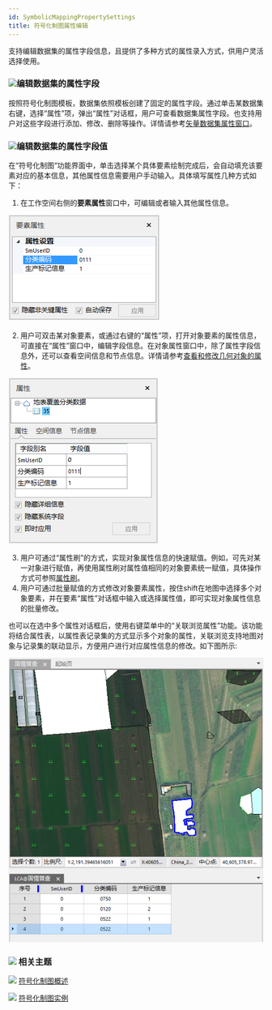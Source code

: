 ```yaml
---
id: SymbolicMappingPropertySettings
title: 符号化制图属性编辑  
---  
```

 支持编辑数据集的属性字段信息，且提供了多种方式的属性录入方式，供用户灵活选择使用。
 ### ![](../../../img/read.gif)编辑数据集的属性字段

按照符号化制图模板，数据集依照模板创建了固定的属性字段。通过单击某数据集右键，选择“属性”项，弹出“属性”对话框，用户可查看数据集属性字段。也支持用户对这些字段进行添加、修改、删除等操作。详情请参考[矢量数据集属性窗口](../../DataManagement/DTgroupDiaVector#222)。

 ### ![](../../../img/read.gif)编辑数据集的属性字段值

 在“符号化制图“功能界面中，单击选择某个具体要素绘制完成后，会自动填充该要素对应的基本信息，其他属性信息需要用户手动输入。具体填写属性几种方式如下：

1. 在工作空间右侧的**要素属性**窗口中，可编辑或者输入其他属性信息。

 ![](img/FeatureAttribute.png)  

2. 用户可双击某对象要素，或通过右键的“属性”项，打开对象要素的属性信息，可直接在“属性”窗口中，编辑字段信息。在对象属性窗口中，除了属性字段信息外，还可以查看空间信息和节点信息。详情请参考[查看和修改几何对象的属性](../../../Visualization/Interaction/Geometry_Property)。

 ![](img/FeatureAttribute2.png)  
 
3. 用户可通过“属性刷”的方式，实现对象属性信息的快速赋值。例如，可先对某一对象进行赋值，再使用属性刷对属性值相同的对象要素统一赋值，具体操作方式可参照[属性刷](../../Objects/EditObjects/PropertyBrush)。
4. 用户可通过批量赋值的方式修改对象要素属性，按住shift在地图中选择多个对象要素，并在要素“属性”对话框中输入或选择属性值，即可实现对象属性信息的批量修改。




也可以在选中多个属性对话框后，使用右键菜单中的“关联浏览属性”功能。该功能将结合属性表，以属性表记录集的方式显示多个对象的属性，关联浏览支持地图对象与记录集的联动显示，方便用户进行对应属性信息的修改。如下图所示:



 ![](img/FeatureAttribute3.png)  

  
 ### ![](../../../img/seealso.png) 相关主题



 ![](../../../img/smalltitle.png) [符号化制图概述](SymbolicDrawing)



 ![](../../../img/smalltitle.png) [符号化制图实例](SymbolicMappingExample)


